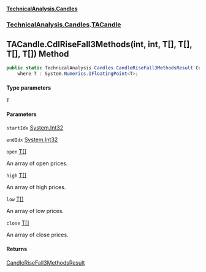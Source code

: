#### [TechnicalAnalysis.Candles](TechnicalAnalysis.Candles.md 'TechnicalAnalysis.Candles')
### [TechnicalAnalysis.Candles](TechnicalAnalysis.Candles.md#TechnicalAnalysis.Candles 'TechnicalAnalysis.Candles').[TACandle](TACandle.md 'TechnicalAnalysis.Candles.TACandle')

## TACandle.CdlRiseFall3Methods<T>(int, int, T[], T[], T[], T[]) Method

```csharp
public static TechnicalAnalysis.Candles.CandleRiseFall3MethodsResult CdlRiseFall3Methods<T>(int startIdx, int endIdx, T[] open, T[] high, T[] low, T[] close)
    where T : System.Numerics.IFloatingPoint<T>;
```
#### Type parameters

<a name='TechnicalAnalysis.Candles.TACandle.CdlRiseFall3Methods_T_(int,int,T[],T[],T[],T[]).T'></a>

`T`
#### Parameters

<a name='TechnicalAnalysis.Candles.TACandle.CdlRiseFall3Methods_T_(int,int,T[],T[],T[],T[]).startIdx'></a>

`startIdx` [System.Int32](https://docs.microsoft.com/en-us/dotnet/api/System.Int32 'System.Int32')

<a name='TechnicalAnalysis.Candles.TACandle.CdlRiseFall3Methods_T_(int,int,T[],T[],T[],T[]).endIdx'></a>

`endIdx` [System.Int32](https://docs.microsoft.com/en-us/dotnet/api/System.Int32 'System.Int32')

<a name='TechnicalAnalysis.Candles.TACandle.CdlRiseFall3Methods_T_(int,int,T[],T[],T[],T[]).open'></a>

`open` [T](TACandle.CdlRiseFall3Methods_T_(int,int,T[],T[],T[],T[]).md#TechnicalAnalysis.Candles.TACandle.CdlRiseFall3Methods_T_(int,int,T[],T[],T[],T[]).T 'TechnicalAnalysis.Candles.TACandle.CdlRiseFall3Methods<T>(int, int, T[], T[], T[], T[]).T')[[]](https://docs.microsoft.com/en-us/dotnet/api/System.Array 'System.Array')

An array of open prices.

<a name='TechnicalAnalysis.Candles.TACandle.CdlRiseFall3Methods_T_(int,int,T[],T[],T[],T[]).high'></a>

`high` [T](TACandle.CdlRiseFall3Methods_T_(int,int,T[],T[],T[],T[]).md#TechnicalAnalysis.Candles.TACandle.CdlRiseFall3Methods_T_(int,int,T[],T[],T[],T[]).T 'TechnicalAnalysis.Candles.TACandle.CdlRiseFall3Methods<T>(int, int, T[], T[], T[], T[]).T')[[]](https://docs.microsoft.com/en-us/dotnet/api/System.Array 'System.Array')

An array of high prices.

<a name='TechnicalAnalysis.Candles.TACandle.CdlRiseFall3Methods_T_(int,int,T[],T[],T[],T[]).low'></a>

`low` [T](TACandle.CdlRiseFall3Methods_T_(int,int,T[],T[],T[],T[]).md#TechnicalAnalysis.Candles.TACandle.CdlRiseFall3Methods_T_(int,int,T[],T[],T[],T[]).T 'TechnicalAnalysis.Candles.TACandle.CdlRiseFall3Methods<T>(int, int, T[], T[], T[], T[]).T')[[]](https://docs.microsoft.com/en-us/dotnet/api/System.Array 'System.Array')

An array of low prices.

<a name='TechnicalAnalysis.Candles.TACandle.CdlRiseFall3Methods_T_(int,int,T[],T[],T[],T[]).close'></a>

`close` [T](TACandle.CdlRiseFall3Methods_T_(int,int,T[],T[],T[],T[]).md#TechnicalAnalysis.Candles.TACandle.CdlRiseFall3Methods_T_(int,int,T[],T[],T[],T[]).T 'TechnicalAnalysis.Candles.TACandle.CdlRiseFall3Methods<T>(int, int, T[], T[], T[], T[]).T')[[]](https://docs.microsoft.com/en-us/dotnet/api/System.Array 'System.Array')

An array of close prices.

#### Returns
[CandleRiseFall3MethodsResult](CandleRiseFall3MethodsResult.md 'TechnicalAnalysis.Candles.CandleRiseFall3MethodsResult')